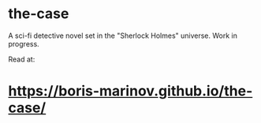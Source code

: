 # the-case
A sci-fi detective novel set in the "Sherlock Holmes" universe. Work in progress.

Read at:

https://boris-marinov.github.io/the-case/
===
